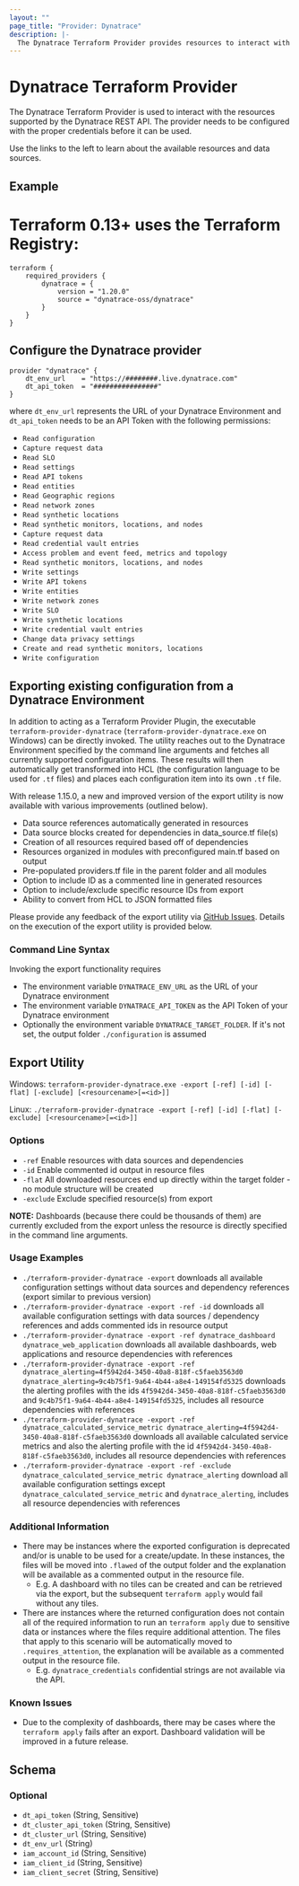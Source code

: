 ```yaml
---
layout: ""
page_title: "Provider: Dynatrace"
description: |-
  The Dynatrace Terraform Provider provides resources to interact with the Dynatrace REST API.
---
```


# Dynatrace Terraform Provider

The Dynatrace Terraform Provider is used to interact with the resources supported by the Dynatrace REST API. The provider needs to be configured with the proper credentials before it can be used.

Use the links to the left to learn about the available resources and data sources.

## Example

# Terraform 0.13+ uses the Terraform Registry:
```
terraform {
    required_providers {
        dynatrace = {
            version = "1.20.0"
            source = "dynatrace-oss/dynatrace"
        }
    }
} 
```
## Configure the Dynatrace provider
```
provider "dynatrace" {
    dt_env_url    = "https://########.live.dynatrace.com"
    dt_api_token  = "################"
}
```
where `dt_env_url` represents the URL of your Dynatrace Environment and `dt_api_token` needs to be an API Token with the following permissions:
* `Read configuration`
* `Capture request data`
* `Read SLO`
* `Read settings`
* `Read API tokens`
* `Read entities`
* `Read Geographic regions`
* `Read network zones`
* `Read synthetic locations`
* `Read synthetic monitors, locations, and nodes`
* `Capture request data`
* `Read credential vault entries`
* `Access problem and event feed, metrics and topology`
* `Read synthetic monitors, locations, and nodes`
* `Write settings`
* `Write API tokens`
* `Write entities`
* `Write network zones`
* `Write SLO`
* `Write synthetic locations`
* `Write credential vault entries`
* `Change data privacy settings`
* `Create and read synthetic monitors, locations`
* `Write configuration`



## Exporting existing configuration from a Dynatrace Environment
In addition to acting as a Terraform Provider Plugin, the executable `terraform-provider-dynatrace` (`terraform-provider-dynatrace.exe` on Windows) can be directly invoked.
The utility reaches out to the Dynatrace Environment specified by the command line arguments and fetches all currently supported configuration items. These results will then automatically get transformed into HCL (the configuration language to be used for `.tf` files) and places each configuration item into its own `.tf` file.

With release 1.15.0, a new and improved version of the export utility is now available with various improvements (outlined below).
* Data source references automatically generated in resources
* Data source blocks created for dependencies in data_source.tf file(s)
* Creation of all resources required based off of dependencies
* Resources organized in modules with preconfigured main.tf based on output
* Pre-populated providers.tf file in the parent folder and all modules
* Option to include ID as a commented line in generated resources
* Option to include/exclude specific resource IDs from export
* Ability to convert from HCL to JSON formatted files
 
Please provide any feedback of the export utility via [GitHub Issues](https://github.com/dynatrace-oss/terraform-provider-dynatrace/issues). Details on the execution of the export utility is provided below.

### Command Line Syntax
Invoking the export functionality requires
* The environment variable `DYNATRACE_ENV_URL` as the URL of your Dynatrace environment
* The environment variable `DYNATRACE_API_TOKEN` as the API Token of your Dynatrace environment
* Optionally the environment variable `DYNATRACE_TARGET_FOLDER`. If it's not set, the output folder `./configuration` is assumed

## Export Utility
Windows: `terraform-provider-dynatrace.exe -export [-ref] [-id] [-flat] [-exclude] [<resourcename>[=<id>]]`

Linux: `./terraform-provider-dynatrace -export [-ref] [-id] [-flat] [-exclude] [<resourcename>[=<id>]]`
### Options
* `-ref` Enable resources with data sources and dependencies
* `-id` Enable commented id output in resource files
* `-flat` All downloaded resources end up directly within the target folder - no module structure will be created
* `-exclude` Exclude specified resource(s) from export

**NOTE:** Dashboards (because there could be thousands of them) are currently excluded from the export unless the resource is directly specified in the command line arguments.

### Usage Examples
* `./terraform-provider-dynatrace -export` downloads all available configuration settings without data sources and dependency references (export similar to previous version)
* `./terraform-provider-dynatrace -export -ref -id` downloads all available configuration settings with data sources / dependency references and adds commented ids in resource output
* `./terraform-provider-dynatrace -export -ref dynatrace_dashboard dynatrace_web_application` downloads all available dashboards, web applications and resource dependencies with references
* `./terraform-provider-dynatrace -export -ref dynatrace_alerting=4f5942d4-3450-40a8-818f-c5faeb3563d0 dynatrace_alerting=9c4b75f1-9a64-4b44-a8e4-149154fd5325` downloads the alerting profiles with the ids `4f5942d4-3450-40a8-818f-c5faeb3563d0` and `9c4b75f1-9a64-4b44-a8e4-149154fd5325`, includes all resource dependencies with references
* `./terraform-provider-dynatrace -export -ref dynatrace_calculated_service_metric dynatrace_alerting=4f5942d4-3450-40a8-818f-c5faeb3563d0` downloads all available calculated service metrics and also the alerting profile with the id `4f5942d4-3450-40a8-818f-c5faeb3563d0`, includes all resource dependencies with references
* `./terraform-provider-dynatrace -export -ref -exclude dynatrace_calculated_service_metric dynatrace_alerting` download all available configuration settings except `dynatrace_calculated_service_metric` and `dynatrace_alerting`, includes all resource dependencies with references

### Additional Information
* There may be instances where the exported configuration is deprecated and/or is unable to be used for a create/update. In these instances, the files will be moved into `.flawed` of the output folder and the explanation will be available as a commented output in the resource file. 
    -  E.g. A dashboard with no tiles can be created and can be retrieved via the export, but the subsequent `terraform apply` would fail without any tiles. 
* There are instances where the returned configuration does not contain all of the required information to run an `terraform apply` due to sensitive data or  instances where the files require additional attention. The files that apply to this scenario will be automatically moved to `.requires_attention`, the explanation will be available as a commented output in the resource file.
    -  E.g. `dynatrace_credentials` confidential strings are not available via the API.

### Known Issues
* Due to the complexity of dashboards, there may be cases where the `terraform apply` fails after an export. Dashboard validation will be improved in a future release.

<!-- schema generated by tfplugindocs -->
## Schema

### Optional

- `dt_api_token` (String, Sensitive)
- `dt_cluster_api_token` (String, Sensitive)
- `dt_cluster_url` (String, Sensitive)
- `dt_env_url` (String)
- `iam_account_id` (String, Sensitive)
- `iam_client_id` (String, Sensitive)
- `iam_client_secret` (String, Sensitive)